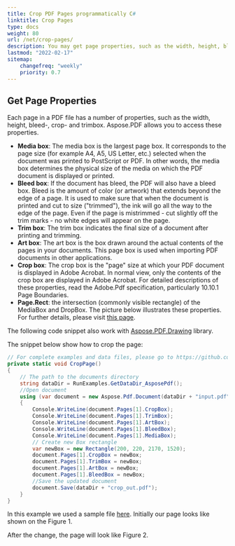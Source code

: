 ```yaml
---
title: Crop PDF Pages programmatically C#
linktitle: Crop Pages
type: docs
weight: 80
url: /net/crop-pages/
description: You may get page properties, such as the width, height, bleed-, crop- and trimbox using Aspose.PDF for .NET.
lastmod: "2022-02-17"
sitemap:
    changefreq: "weekly"
    priority: 0.7
---
```

<script type="application/ld+json">
{
    "@context": "https://schema.org",
    "@type": "TechArticle",
    "headline": "Crop PDF Pages programmatically C#",
    "alternativeHeadline": "Crop PDF Pages Easily with Aspose.PDF for .NET",
    "abstract": "Aspose.PDF for .NET introduces a powerful new feature that allows developers to programmatically access and manipulate various page properties of a PDF, including the media box, bleed box, trim box, art box, and crop box. This functionality streamlines the process of customizing PDF layouts, ensuring precision in document presentation and enhancing print quality while minimizing white edges. With easy-to-use code snippets, users can seamlessly integrate these capabilities into their applications, improving PDF management and manipulation",
    "author": {
        "@type": "Person",
        "name": "Anastasiia Holub",
        "givenName": "Anastasiia",
        "familyName": "Holub",
        "url": "https://www.linkedin.com/in/anastasiia-holub-750430225/"
    },
    "genre": "pdf document generation",
    "wordcount": "494",
    "proficiencyLevel": "Beginner",
    "publisher": {
        "@type": "Organization",
        "name": "Aspose.PDF for .NET",
        "url": "https://products.aspose.com/pdf",
        "logo": "https://www.aspose.cloud/templates/aspose/img/products/pdf/aspose_pdf-for-net.svg",
        "alternateName": "Aspose",
        "sameAs": [
            "https://facebook.com/aspose.pdf/",
            "https://twitter.com/asposepdf",
            "https://www.youtube.com/channel/UCmV9sEg_QWYPi6BJJs7ELOg/featured",
            "https://www.linkedin.com/company/aspose",
            "https://stackoverflow.com/questions/tagged/aspose",
            "https://aspose.quora.com/",
            "https://aspose.github.io/"
        ],
        "contactPoint": [
            {
                "@type": "ContactPoint",
                "telephone": "+1 903 306 1676",
                "contactType": "sales",
                "areaServed": "US",
                "availableLanguage": "en"
            },
            {
                "@type": "ContactPoint",
                "telephone": "+44 141 628 8900",
                "contactType": "sales",
                "areaServed": "GB",
                "availableLanguage": "en"
            },
            {
                "@type": "ContactPoint",
                "telephone": "+61 2 8006 6987",
                "contactType": "sales",
                "areaServed": "AU",
                "availableLanguage": "en"
            }
        ]
    },
    "url": "/net/crop-pages/",
    "mainEntityOfPage": {
        "@type": "WebPage",
        "@id": "/net/crop-pages/"
    },
    "dateModified": "2024-11-26",
    "description": "You may get page properties, such as the width, height, bleed-, crop- and trimbox using Aspose.PDF for .NET."
}
</script>

## Get Page Properties

Each page in a PDF file has a number of properties, such as the width, height, bleed-, crop- and trimbox. Aspose.PDF allows you to access these properties.

- **Media box**: The media box is the largest page box. It corresponds to the page size (for example A4, A5, US Letter, etc.) selected when the document was printed to PostScript or PDF. In other words, the media box determines the physical size of the media on which the PDF document is displayed or printed.
- **Bleed box**: If the document has bleed, the PDF will also have a bleed box. Bleed is the amount of color (or artwork) that extends beyond the edge of a page. It is used to make sure that when the document is printed and cut to size ("trimmed"), the ink will go all the way to the edge of the page. Even if the page is mistrimmed - cut slightly off the trim marks - no white edges will appear on the page.
- **Trim box**: The trim box indicates the final size of a document after printing and trimming.
- **Art box**: The art box is the box drawn around the actual contents of the pages in your documents. This page box is used when importing PDF documents in other applications.
- **Crop box**: The crop box is the "page" size at which your PDF document is displayed in Adobe Acrobat. In normal view, only the contents of the crop box are displayed in Adobe Acrobat. For detailed descriptions of these properties, read the Adobe.Pdf specification, particularly 10.10.1 Page Boundaries.
- **Page.Rect**: the intersection (commonly visible rectangle) of the MediaBox and DropBox. The picture below illustrates these properties.
For further details, please visit [this page](http://www.enfocus.com/manuals/ReferenceGuide/PP/10/enUS/en-us/concept/c_aa1095731.html).

The following code snippet also work with [Aspose.PDF.Drawing](/pdf/net/drawing/) library.

The snippet below show how to crop the page:

```csharp
// For complete examples and data files, please go to https://github.com/aspose-pdf/Aspose.PDF-for-.NET
private static void CropPage()
{
    // The path to the documents directory
    string dataDir = RunExamples.GetDataDir_AsposePdf();
    //Open document
    using (var document = new Aspose.Pdf.Document(dataDir + "input.pdf"))
    {
        Console.WriteLine(document.Pages[1].CropBox);
        Console.WriteLine(document.Pages[1].TrimBox);
        Console.WriteLine(document.Pages[1].ArtBox);
        Console.WriteLine(document.Pages[1].BleedBox);
        Console.WriteLine(document.Pages[1].MediaBox);
        // Create new Box rectangle
        var newBox = new Rectangle(200, 220, 2170, 1520);
        document.Pages[1].CropBox = newBox;
        document.Pages[1].TrimBox = newBox;
        document.Pages[1].ArtBox = newBox;
        document.Pages[1].BleedBox = newBox;
        //Save the updated document
        document.Save(dataDir + "crop_out.pdf");  
    }
}
```

In this example we used a sample file [here](crop_page.pdf). Initially our page looks like shown on the Figure 1.

After the change, the page will look like Figure 2.

<script type="application/ld+json">
{
    "@context": "http://schema.org",
    "@type": "SoftwareApplication",
    "name": "Aspose.PDF for .NET Library",
    "image": "https://www.aspose.cloud/templates/aspose/img/products/pdf/aspose_pdf-for-net.svg",
    "url": "https://www.aspose.com/",
    "publisher": {
        "@type": "Organization",
        "name": "Aspose.PDF",
        "url": "https://products.aspose.com/pdf",
        "logo": "https://www.aspose.cloud/templates/aspose/img/products/pdf/aspose_pdf-for-net.svg",
        "alternateName": "Aspose",
        "sameAs": [
            "https://facebook.com/aspose.pdf/",
            "https://twitter.com/asposepdf",
            "https://www.youtube.com/channel/UCmV9sEg_QWYPi6BJJs7ELOg/featured",
            "https://www.linkedin.com/company/aspose",
            "https://stackoverflow.com/questions/tagged/aspose",
            "https://aspose.quora.com/",
            "https://aspose.github.io/"
        ],
        "contactPoint": [
            {
                "@type": "ContactPoint",
                "telephone": "+1 903 306 1676",
                "contactType": "sales",
                "areaServed": "US",
                "availableLanguage": "en"
            },
            {
                "@type": "ContactPoint",
                "telephone": "+44 141 628 8900",
                "contactType": "sales",
                "areaServed": "GB",
                "availableLanguage": "en"
            },
            {
                "@type": "ContactPoint",
                "telephone": "+61 2 8006 6987",
                "contactType": "sales",
                "areaServed": "AU",
                "availableLanguage": "en"
            }
        ]
    },
    "offers": {
        "@type": "Offer",
        "price": "1199",
        "priceCurrency": "USD"
    },
    "applicationCategory": "PDF Manipulation Library for .NET",
    "downloadUrl": "https://www.nuget.org/packages/Aspose.PDF/",
    "operatingSystem": "Windows, MacOS, Linux",
    "screenshot": "https://docs.aspose.com/pdf/net/create-pdf-document/screenshot.png",
    "softwareVersion": "2022.1",
    "aggregateRating": {
        "@type": "AggregateRating",
        "ratingValue": "5",
        "ratingCount": "16"
    }
}
</script>
